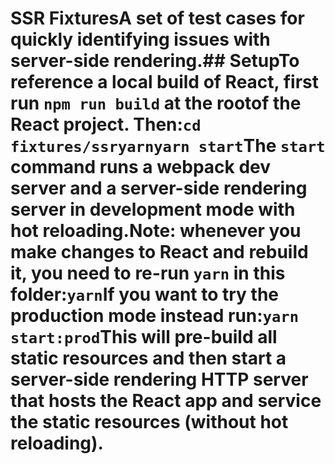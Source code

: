 # SSR FixturesA set of test cases for quickly identifying issues with server-side rendering.## SetupTo reference a local build of React, first run `npm run build` at the rootof the React project. Then:```cd fixtures/ssryarnyarn start```The `start` command runs a webpack dev server and a server-side rendering server in development mode with hot reloading.**Note: whenever you make changes to React and rebuild it, you need to re-run `yarn` in this folder:**```yarn```If you want to try the production mode instead run:```yarn start:prod```This will pre-build all static resources and then start a server-side rendering HTTP server that hosts the React app and service the static resources (without hot reloading).